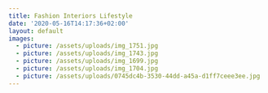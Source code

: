 ```yaml
---
title: Fashion Interiors Lifestyle
date: '2020-05-16T14:17:36+02:00'
layout: default
images:
  - picture: /assets/uploads/img_1751.jpg
  - picture: /assets/uploads/img_1743.jpg
  - picture: /assets/uploads/img_1699.jpg
  - picture: /assets/uploads/img_1704.jpg
  - picture: /assets/uploads/0745dc4b-3530-44dd-a45a-d1ff7ceee3ee.jpg
---
```


